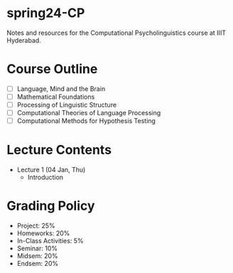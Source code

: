 # spring24-CP
Notes and resources for the Computational Psycholinguistics course at IIIT Hyderabad.

# Course Outline
- [ ] Language, Mind and the Brain
- [ ] Mathematical Foundations
- [ ] Processing of Linguistic Structure
- [ ] Computational Theories of Language Processing
- [ ] Computational Methods for Hypothesis Testing

# Lecture Contents
* Lecture 1 (04 Jan, Thu)
    - Introduction

# Grading Policy
* Project: 25%
* Homeworks: 20%
* In-Class Activities: 5%
* Seminar: 10%
* Midsem: 20%
* Endsem: 20%